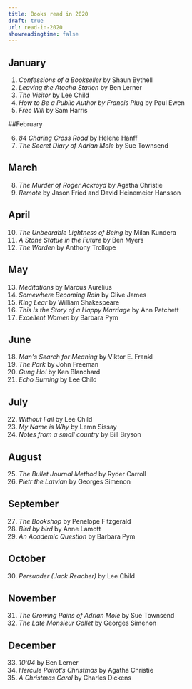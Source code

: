 ```yaml
---
title: Books read in 2020
draft: true
url: read-in-2020
showreadingtime: false
---
```

## January

1. *Confessions of a Bookseller* by Shaun Bythell
2. *Leaving the Atocha Station* by Ben Lerner
3. *The Visitor* by Lee Child
4. *How to Be a Public Author by Francis Plug* by Paul Ewen
5. *Free Will* by Sam Harris

##February

6. *84 Charing Cross Road* by Helene Hanff
7. *The Secret Diary of Adrian Mole* by Sue Townsend

## March

8. *The Murder of Roger Ackroyd* by Agatha Christie
9. *Remote* by Jason Fried and David Heinemeier Hansson

## April

10. *The Unbearable Lightness of Being* by Milan Kundera
11. *A Stone Statue in the Future* by Ben Myers
12. *The Warden* by Anthony Trollope

## May

13. *Meditations* by Marcus Aurelius
14. *Somewhere Becoming Rain* by Clive James
15. *King Lear* by William Shakespeare
16. *This Is the Story of a Happy Marriage* by Ann Patchett
17. *Excellent Women* by Barbara Pym

## June

18. *Man's Search for Meaning* by Viktor E. Frankl
19. *The Park* by John Freeman
20. *Gung Ho!* by Ken Blanchard
21. *Echo Burning* by Lee Child

## July

22. *Without Fail* by Lee Child
23. *My Name is Why* by Lemn Sissay
24. *Notes from a small country* by Bill Bryson

## August

25. *The Bullet Journal Method* by Ryder Carroll
26. *Pietr the Latvian* by Georges Simenon

## September

27. *The Bookshop* by Penelope Fitzgerald
28. *Bird by bird* by Anne Lamott
29. *An Academic Question* by Barbara Pym

## October

30. *Persuader (Jack Reacher)* by Lee Child

## November

31. *The Growing Pains of Adrian Mole* by Sue Townsend
32. *The Late Monsieur Gallet* by Georges Simenon

## December

33. *10:04* by Ben Lerner
34. *Hercule Poirot’s Christmas* by Agatha Christie
35. *A Christmas Carol* by Charles Dickens